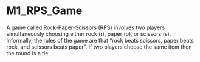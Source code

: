 # M1_RPS_Game
A game called Rock-Paper-Scissors (RPS) involves two players simultaneously choosing either rock (r), paper (p), or scissors (s). Informally, the rules of the game are that “rock beats scissors, paper beats rock, and scissors beats paper”. If two players choose the same item then the round is a tie.



